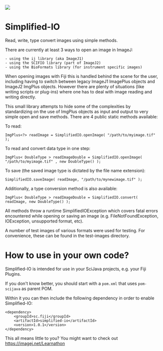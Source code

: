 [![](https://travis-ci.com/fiji/simplified-io.svg?branch=master)](https://travis-ci.com/fiji/simplified-io)

Simplified-IO
=============
Read, write, type convert images using simple methods.

There are currently at least 3 ways to open an image in ImageJ: 

	- using the ij library (aka ImageJ1)
	- using the SCIFIO library (part of ImageJ2)
	- using the BioFormats library (for instrument specific images)
	
When opening images with Fiji this is handled behind the scene for the user, including having to switch between legacy
ImageJ1 ImagePlus objects and ImageJ2 ImgPlus objects.
However there are plenty of situations (like writing scripts or plug-ins) where one has to deal with image reading and writing directly.

This small library attempts to hide some of the complexities by standardizing on the use of ImgPlus objects as input and output to very
simple open and save methods. There are 4 public static methods available:

To read: 

`ImgPlus<?> readImage = SimplifiedIO.openImage( "/path/to/myimage.tif" );`

To read and convert data type in one step:

`ImgPlus< DoubleType > readImageDouble = SimplifiedIO.openImage( "/path/to/myimage.tif" , new DoubleType() );`

To save (the saved image type is dictated by the file name extension):

`SimplifiedIO.saveImage( readImage, "/path/to/mynewimage.tif" );`

Additionally, a type conversion method is also available:

`ImgPlus< DoubleType > readImageDouble = SimplifiedIO.convert( readImage, new DoubleType() );`

All methods throw a runtime SimplifiedIOException which covers fatal errors encountered while opening or saving an image (e.g. FileNotFoundException, IOException, unsupported format, etc).

A number of test images of various formats were used for testing. For convenience, these can be found in the test-images directory.

How to use in your own code?
============================

Simplified-IO is intended for use in your SciJava projects, e.g. your Fiji Plugins.

If you don't know better, you should start with a <code>pom.xml</code> that uses <code>pom-scijava</code> as parent POM.

Within it you can then include the following dependency in order to enable Simplified-IO:
```
<dependency>
    <groupId>sc.fiji</groupId>
    <artifactId>simplified-io</artifactId>
    <version>1.0.1</version>
</dependency>
```

This all means little to you? You might want to check out https://imagej.net/Learnathon 
